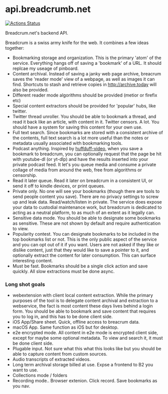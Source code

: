 # api.breadcrumb.net
[![Actions Status](https://github.com/hifiwi-fi/api.breadcrum.net/workflows/tests/badge.svg)](https://github.com/hifiwi-fi/api.breadcrum.net/actions)

Breadcrum.net's backend API.

Breadcrum is a swiss army knife for the web. It combines a few ideas together:

- Bookmarking storage and organization. This is the primary 'atom' of the service. Everything hangs off of saving a 'bookmark' of a URL. It should replcae my useage of pinboard.
- Content archival. Instead of saving a janky web page archive, breacrum saves the 'reader mode' view of a webpage, as well as images it can find. Shortcuts to stash and retrieve copies in http://archive.today will also be provided.
- Different reader mode algorithms should be provided (metior or firefix etc)
- Special content extractors should be provided for 'popular' hubs, like twitter.
- Twitter thread unroller. You should be able to bookmark a thread, and read it back like an article, with content in it. Twitter censors. A lot. You should have a system for saving this content for your own use.
- Full text search. Since bookmarks are stored with a consistent archive of the contents, full text search is a lot more useful than the notes or metadata usually associated with bookmarking tools.
- Podcast anything. Inspired by [huffduff-video](http://huffduff-video.snarfed.org), when you save a bookmark to breadcrum, you can optionally request that the page be hit with youtube-dl (or yt-dlp) and have the results inserted into your private podcast feed. It let's you queue media and consume a private collage of media from around the web, free from algorithms or censorship.
- Read it later queue. Read it later on breadcrum in a consistent UI, or send it off to kindle devices, or print queues.
- Private only. No one will see your bookmarks (though there are tools to send people content you save). There are no privacy settings to screw up and leak data. Read/watch/listen in private. The service does expose your data to custodial maintenance work, but breadcrum is dedicated to acting as a neutral platform, to as much of an extent as it legally can.
- Sensitive data mode. You should be able to designate some bookmarks as sensitive. These are not shown by default and require authentication to view.
- Popularity contest. You can designate bookmarks to be included in the top bookmarks list or not. This is the only public aspect of the service and you can opt out of it if you want. Users are not asked if they like or dislike content, just that they would like to save a pointer to it, and optionally extract the content for later consumption. This can surface interesting content.
- Must be fast. Bookmarks should be a single click action and save quickly. All slow extractions must be done async. 

### Long shot goals

- webextension with client local content extraction. While the primary purposes of the tool is to delegate content archival and extraction to a webservice, the fact is most content these days lives behind a login form. You should be able to bookmark and save content that requires you to log in, and this has to be done client side.
- iOS App/Share sheet. Quick, offline access to breacrum data.
- macOS App. Same function as iOS but for desktop.
- e2e encrypted mode. All content in e2e mode is encrypted client side, except for maybe some optional metadata. To view and search it, it must be done client side.
- Plugable input. Not sure what this what this looks like but you should be able to capture content from custom sources.
- Audio transcripts of extracted videos.
- Long term archival storage billed at use. Expse a frontend to B2 you want to use. 
- Collections mode / folders
- Recording mode.. Browser extenion. Click record. Save bookmarks as you nav. 
